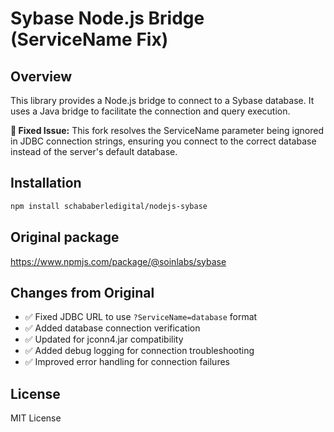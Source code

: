 # Sybase Node.js Bridge (ServiceName Fix)

## Overview

This library provides a Node.js bridge to connect to a Sybase database. It uses a Java bridge to facilitate the connection and query execution.

**🔧 Fixed Issue:** This fork resolves the ServiceName parameter being ignored in JDBC connection strings, ensuring you connect to the correct database instead of the server's default database.

## Installation

```bash
npm install schababerledigital/nodejs-sybase
```

## Original package

https://www.npmjs.com/package/@soinlabs/sybase

## Changes from Original

- ✅ Fixed JDBC URL to use `?ServiceName=database` format
- ✅ Added database connection verification
- ✅ Updated for jconn4.jar compatibility
- ✅ Added debug logging for connection troubleshooting
- ✅ Improved error handling for connection failures

## License

MIT License